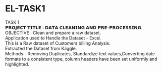 # EL-TASK1
TASK 1
<br>
𝗣𝗥𝗢𝗝𝗘𝗖𝗧 𝗧𝗜𝗧𝗟𝗘 : 𝗗𝗔𝗧𝗔 𝗖𝗟𝗘𝗔𝗡𝗜𝗡𝗚 𝗔𝗡𝗗 𝗣𝗥𝗘-𝗣𝗥𝗢𝗖𝗘𝗦𝗦𝗜𝗡𝗚.
<br>
OBJECTIVE : Clean and prepare a raw dataset.
<br>
Application used to Handle the Dataset - Excel.
<br>
This is a Raw dataset of Customers billing Analysis.
<br>
Extracted the Dataset from Kaggle.
<br>
Methods - Removing Duplicates, Standardize text values,Converting date formats to a consistent type, column headers have been set uniformly and highlighted.
